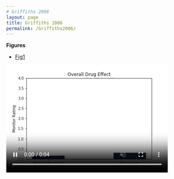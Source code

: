 ```yaml
---
# Griffiths 2006
layout: page
title: Griffiths 2006
permalink: /Griffiths2006/
---
```


**Figures**
- [Fig1](/studies/Griffiths2006/fig1.html)


<video width="432" height="288" autoplay muted>
  <source type="video/mp4" src="data:video/mp4;base64,AAAAHGZ0eXBNNFYgAAACAGlzb21pc28yYXZjMQAAAAhmcmVlAAA3Rm1kYXQAAAKuBgX//6rcRem9
5tlIt5Ys2CDZI+7veDI2NCAtIGNvcmUgMTU1IHIyOTE3IDBhODRkOTggLSBILjI2NC9NUEVHLTQg
QVZDIGNvZGVjIC0gQ29weWxlZnQgMjAwMy0yMDE4IC0gaHR0cDovL3d3dy52aWRlb2xhbi5vcmcv
eDI2NC5odG1sIC0gb3B0aW9uczogY2FiYWM9MSByZWY9MyBkZWJsb2NrPTE6MDowIGFuYWx5c2U9
MHgzOjB4MTEzIG1lPWhleCBzdWJtZT03IHBzeT0xIHBzeV9yZD0xLjAwOjAuMDAgbWl4ZWRfcmVm
PTEgbWVfcmFuZ2U9MTYgY2hyb21hX21lPTEgdHJlbGxpcz0xIDh4OGRjdD0xIGNxbT0wIGRlYWR6
b25lPTIxLDExIGZhc3RfcHNraXA9MSBjaHJvbWFfcXBfb2Zmc2V0PS0yIHRocmVhZHM9OSBsb29r
YWhlYWRfdGhyZWFkcz0xIHNsaWNlZF90aHJlYWRzPTAgbnI9MCBkZWNpbWF0ZT0xIGludGVybGFj
ZWQ9MCBibHVyYXlfY29tcGF0PTAgY29uc3RyYWluZWRfaW50cmE9MCBiZnJhbWVzPTMgYl9weXJh
bWlkPTIgYl9hZGFwdD0xIGJfYmlhcz0wIGRpcmVjdD0xIHdlaWdodGI9MSBvcGVuX2dvcD0wIHdl
aWdodHA9MiBrZXlpbnQ9MjUwIGtleWludF9taW49MjUgc2NlbmVjdXQ9NDAgaW50cmFfcmVmcmVz
aD0wIHJjX2xvb2thaGVhZD00MCByYz1jcmYgbWJ0cmVlPTEgY3JmPTIzLjAgcWNvbXA9MC42MCBx
cG1pbj0wIHFwbWF4PTY5IHFwc3RlcD00IGlwX3JhdGlvPTEuNDAgYXE9MToxLjAwAIAAAA06ZYiE
ACv//vZzfAprRzOVLgV292aj5dCS5fsQYPrQAAADAAGq1jzirAf1AFECwFgnqfbtAratGaNuNdFp
D48AHxjRa75+9xKbISwIENvme7AAMBImSprQ1SpSriN2AsHAP4nvDpQBncbuwpD/W2LOHnQTvF62
oTQQ5lPONoQZaj2RsSKN604YDK2/XRrOmCJtY1cm2LOcrxl9EV016f1Tc5PQWMj1zEeCjwcM2gHN
WeA6Q7o2FT08qqrVKDs5pqTOw1Pox9XH0bFH4vrPJAmrFdOai3tGm2y7f8wZXUoXZfq9Dr2JfqOd
oMzgdnM15Ruj/mFAO5NwtL8g9hP6MtW3KqQrX2exqk0Ot0ff64nEbZRfGptZ9a1s1hwuZxt4Iy5C
eBmoKOO3BPyr8Xhw/oOAfNyxGxwHnv4wnfADhAP12kdBA4FwY73J6vI92n8VskJqd3feVsNHQUGa
tlalC1qttJXFjYaTVXRw3IHyaD0SgYez+5dArZWjRV6n/q9gBuLROcqmoctvfirWh/1X0alRvjwz
omYSV9Q0MyY8WVQppTP021tiGQ7oizq/yZPk3d4Sxm6jZ3S2YmKtS+33aUFZdZcW1FyNLuMtrLae
imr1vd5f6CEoAYDbv0NiCBUFZZ/rZNtNrsBDZMfa+foW+V34bDTbfM2Yiqdrd1HxAmHLpzDYMLQA
blLySuriDVMNv/myOXEsTa2jDMWLg4rPoygDuQJt2t9BwmToMeGKJjpBLyEH9jNRWhGO2eGYNh91
cu3yvPN2ZShnst34j7N1elxn7LTh0SDxuqxkPpSqKNspQo675IFkCakSLT47raDaXDG0BopCNXHC
7ox6entXj1pDwisN+1oh9LXMLKC0/9/1/pLn14G4dFxrjbxYm9CMRto7y+cIKG9yD7LFyvOR02+d
7509Xyv7c+UInNqP2O68W2B2/Du951iUSHOCOBUtdqTLXMYjuZpa7XnS9KTU+hIXU+J6Brru5Kx3
YWigPo+yRNJP0a8VUzFoOBr+JM6pdNAJVIGkvq+n7HoPlzuCeKgqH/161jilwIR7SAelYExUXqq5
uHATeclDLaM+ZqWxYt7cI+gIv29B89FDz1/vvsDsz8+sSL4I+d6OXNPJ6Pvpq01W9ljda27rUAnf
GcXjGZC8gAXDZFYWahwQnTbzwogDEKBmx4KU+X+U0vH+6dsL1MrGrojOJ88fuAEXfkH68euRTJJP
K5UMTuLNGIJR5PqoLQqlWW2/vOkJIh1xiQl4z+MTA8ucLVol3w5icPz2MQnmBuWQKH1Cmt2V7puY
F/D5RGLe5RJ+Uu9Pn/zmal04Qqpr+2cDZuI1rUViXDzjx3OuQMGEkTvnNoM4D4sr9xcaBZFq/Vb0
8QdQEkl1i4j3VBcZc14U16JeiExEb82ghHhPw33WPjlJwRt/f2sxwmcvwnfzcW+fh+3wAE7vKxRY
MUz3L/HCQQHeXdhZt244ierFNFK/oEQhpWBUYhfUb226iVhhXHxCQivvR/3rr7s9hybL/9akdpv/
cUteYwOkMSmmbZb+L3nqPwvI9o6Yab0/0bAINijcRqcxEquGp3dFDXW9r7H00X50HoO6z3zqM05y
yzAMOWnH2go0UonGgdlwAAFmiR6bXdP/n5tuF4M2LvtFSpB0fHiz0Xe/O7sVv6oHiGLbtWxqz5U0
KSACNy2oKYkJyPf3aPCMGNHGIxvRxpt3Dnay2MjU8jNBZ3gNddFQbv/P3lsIgxuLucFuuPZdBBhN
sfBSeO99zOQSuzz+2WTbR9vRN5gXmHerLFmiK8hPtEe281mYmYs9E7GVrEqr/6sIEdhLUlaokapj
S9//Us/eFqXb/Vb/PwyW65lw2VXmCxcpIuOvT9eYEY2LnMcUMlpDpD67ov9La4DJ1lDaHqpRBfIH
ZWcJ+5LR7CA5jkU29icj9NuKpTC1P6npgYdjT3TpyUs6QKlQBhyKNdoUt9o3FwDchjHeb9WTAm1z
M7c+4K7AW2wUjvHj4EZ3qkqQ0fKU7d9McXaPiFNlRfZE3rCSIShB0UQD4VMtqGHhD4RaJRu3vDO+
bVRavCfBwVWo7rjWuMrxnC3zeUcMygyTnR6LmbvXggNXWXi1fJWX40PPOS7KYpagq5BUmgpTAsm6
LP5YoTVa0zz9OgU/jx6SqQDEKjQqszo2aQFurrwX+sCRHVUj7YM9VlSyX/ZbJfwXzl315duWVicp
LAO3JG7o621HLEz/EPLhrMvCj0N0GUYEkwaas2lyzralmCdcjOtlqVuHbLZGoQTOAcOFWlcNj6Yc
6AtHntGwqqVZ+fLQWmBwlihZv8bEhMLZ1J2qwinz8sA0zC2rcAdrWnBNl8HIqBX2RgD3lxsYNGNt
/xq8Pw5OHU7gbJfILXiI4Yy6BOcuF9h7WdtO/J1OuhUQBqcdAPNLNPri3lTuxIQEiQIHWKnNnrHV
hUn6LbbPgsW77YYL4b+mm6uzUWZczKNXOSKNnO4+Y6PV28ie5smInkZUDE5NykuL3BxGFdHpVXvO
jFEKmMXUsOvaTNqU3V4CkdWjfM7QIWKU37GWb3dL1+wcwi3MQL5gS46FLPXhqSawJ3+xQ/BSAIWp
YVKlsrjoGRf6BIK94tL1U9gWbwRMiJeO2ARcRGOKIR57LJ17sGwYPA+F5+r0i2bRE8NnZoPzJkID
hebiO4lO7yCL2HGPhnaCY7sQm0phkkt2Vb7KGJgyS8Ebfc5NDDqj9dgOxC1VfoVlTQu7FWMzI3iP
3QEizyEJsyRnJcd+rX52PFVz78Khlh4wBv4idtj9svtBUaR5/dRabLYHnOGX6AZAF5RKnd/N6Oe9
TTBbrreQDi1Xr62T195py+QL57bv11Tk1LJN5p4ZhbxAVzfPasZoAfc+irka29pD/5AZ4v2j2A48
1RXibo7qpNNhJkC4Q2a3rm2ht0GqXTk0y7WKNmxmNankBwM5QOlCOzvXh+aQAc/FfkID21vbhXxC
0A84euuhuWV/hr1V3qRbzrpKMvO7cAGEIWltRj+NwfhSB1eKwxoSndArE2kn7GEjPqnEcphOeX6V
EkfXyXHc8gpoBfY3l3OCzXSRrfrCYvZtuaZa8Y1my81+ZWmpXst3JaG8w2O0JYguXOrdG49P7etR
wQQLiqlzEyzU9KngHNRkc2dlCrYA6KYjCPYF8WJ66z6eCXzVvgaHda16VZj2OJH9fbaktt+gxy3b
+AIFS/r73WDkM+xeqaCJQ9FBTRcPEK7YKbhSBfHcin+ZPm2uEpA37LDmBc1Czvttad/FbSA0Vg6Z
K8Ui0kY9p44lg1SnyigR4zBoo6mibNcGilDfqD3KUzisVbLhsHBMw9iUKve/wLy0DsiNGgnEpLkM
v2rK6SwCxl0SPKWV/pwZfWbpwzWwA2aUHQ1BQ4X2cJCQ2TxR99qObxhOFAPHJ62MMHx87JX9CR6m
ONNckYh95SjYIyPfIte9pNvz4i1BaqMiZif4BovAjggTC51O597h7hP111KU5nw5Y4RvdGRU2deX
+He+leceNnvl6cYJD0guiXFgH6eafahsRrvVddsj6v4yAFomMBuD24I8VGHB3ds46M87vN/zyNsA
WWcZuZaCRCaeQDi8vz/GlG8dIp2A5BD63Ymaq90AcZFELh+fy8UyJC/YjSnhfjJ+JqcY4oHhvGoR
YwLdTCK+2LrL7X1GlOgsPkLSyDna+PLaUwBpfODq51mnKIoOsBv2JO3F4gFVJuSThF1o94i5Q0p4
EziYIQlw0a0vSqBn7avOlEbAYSuoaJAblaO7xQSRNq+ak2h65IzDwW5dCIFgpUbFnqtq5btfcOk3
73BSUiOpmH850XCaciPQka5nnWmoR4ojNSsoya8hI5XiWAqREH9fbqwbxN+Gis0zIceApdcZnwqX
kpDDTRmz0F0Gqoj3GxuDpEny3IgHuMbiEGZkuDKU/i1ZTO7RgWAlpT1u2u3apRFX9RBhxXI0dxeK
lvZbt2fwW3IbK/CMjC9w+ettgE4/vzfo66KmLnT52I61pRtlEq37tsm5IYAAFTYt+wrZGfPiZ7nf
+wGcwupJvYXH2nMqt43psiP4IeOYkRMXXez7XUT8YVyJysO6+SOFr8bWMQFwyDSflAvv9CdyNPVX
wJWWZ3e517OcW7vEzGwApJ7wcoV+uwIoC1LJW4oYaXkXyCnmoCjrWRBnbzxRXFyTpWP6H2Uu5UB4
cN1RVoGhdUz6b7QSNm8Td8XxWGGWuz5YpEWh/F/xWxGgl5Z1c8q7BtExckLYuavicY+vYfFc2sGs
w70kZXIzd7GUw8Qxbxis3XaGLHA/vZAGLUjhCJJYkC/xWOwnNwTLqZlb2lYtwTUkD/86M8aR1xI0
ooQeORULMm5b8/MgM32hrPgb9osG4pPYVu6G1fjod09MmGOm8Yw0B8QA4a9dppI6JjUl5d3irWtJ
RSPUUZiqzjVpjOdCHtzlUGgI14hFETLSQ7SkZ2zgZcAOHrt19nPTTGuWAjRiJqGssUiC3dnUsCuG
kLJWW71jj15CCCV7B8AkKsiU2YUAAAFBQZohbEK//jhB5L2IK4uHY0sdEpsj3V1kWnVZKRT/TnXC
lb4BRm5uZIevvcHf3jZVSAt45gsd41rUF8UhYhu+h7eApGUT4kGqwMMXGa0lApM530MFtZYyE6cY
/0noaZVBWpU9MHrL4WeKv0x1+RuAJA5cp05n8B7eim6ok9coPnRY1C1uPaYETqPV+Z4l76fSW0HJ
vzGBROUurWFmX7hXQ3/zh75uMqATklNe4oZF5IRbWteEEH4Tdzr3Euto4x3eJLxXh78y0W8JdBc3
WqF+0dfTqFh9+xW935aKuSSqnGMYqcYUuf2lzTXQ7TzuFfvD3Jv7k98tURisIWXmFMgRFyBMyEnj
Nn5spGJZEL3JraKFoj0OQwGGEsrah/FpTDlaXUwTuAU169XvFtqZEmwKscVChqQ4Cj75Fe/YMoWJ
BT9wAAABCUGaQjwhkymEK//+OEB6qXgBaO3UsFbUrMkSRjmQmeSnnc3D2yvZfrq4zGqdKIdFbJ3J
ARdqFsR4fyYdfiSuuVCxo4t27SX3K0/SJ//Gv5PbGdNGjrQH67P3EzCDmR9kx39u71kRJawkRXwP
r3Ap53GDBHcmD6rTo5gjHcuoWx7p5JYqoI1U3hCFQD1t/sENaI5sW+C01ppsBLWQQbd9sqy127Qj
kpKQFzev3pk7NxLntKt9OwGGd+C0Ee9mlCiKiyCuBSefv/cY83F6zyUbpcK5FS5ZEfK5xf8wQz6E
tcKz3htm4yU+tt9Q2S4MCnzX1q5ygBBdyjcgdnk2hGQwzeTv+0EZCewfHjEAAACzQZpjSeEPJlMC
F//+jLAgDb6ZtABf4LPeJtLZk2TXcp9+ox8MRFL4cUvbSc0R/84Vw2jwh//1lp/8mVjr1qVU9JC1
uxOAbGQ/hAmK+1IxNTUD+z//rIayt/EYo6xUNA7CyBkxJueHgGgzHLl1ncD6TWzud2tqBaM0aPMt
CZ2ZUClHnW6fGEEsDNFKZIkqDSXZSJEwX7hSkXjbCTjHE6tDl+P9LcInDMPOm71/vano2aujRvAA
AACtQZqESeEPJlMCGf/+nhAcBjXuQBW2U+uQ89Zf/fIVp+UK8CQzY76Q+BBe7F75dKWSb/9CtB8R
xtybNN8nJvdQGVirdsYpxdc0VvuokiJqJPrccl+kPzCQpFdp/pVX+PecLAdmdVkw4SDC+nLgwhiq
wAi7ATAbHjWkDlHxBSB3bbN7s4qTBy4Ev5oYkLWoxefC0ZybxzNY1zDFVdOHVYdUr7+ERn9Zu14O
Cg47+vUAAADLQZqoSeEPJlMCGf/+nhAbktrABYfXO7R4bBWjH8Ob8dc1zeYdd83jFfmytndDnXTK
cwoUlYbBk+e/+2Sl82bvt5mtznzJnvTh/JHeAOGUldIFx6uZzaa9E4ZyAp7+cXvvax3CusR9y0v+
Zm3RCdkrvUrBgAEYr6ysYx226VXfwof5Joqys5sdzX3r8hyjSkdumX9KRq1hGd8HvC657dFjfl+7
VTdvx0oMvSIX34OcQ+bSwIG+wABw0ydtlyg1Xfk2CGgrnT2vjvVVjEEAAAB7QZ7GRRE8I/8OoQfD
ayKEgHGdACWG87D1Sdo8bEjzCkrFXzb7Z3pdhSHzf30A7FSq+xwGzom4nEkFYaOzaykGd29+Tl3P
sxjcJdmJ9E5YtXKkZCdDQ9pNt13VAvrS/e26KbiIlaowwgOpFFb/QgRI7K5P+ANv9pqMsPHJAAAA
UAGe5XRH/xTrZmiG7LdV6Hy9ONzSbc3xCwfAYrz/B+YK6yTiAG6J6gfIurbbw+hitnrAqJtFNSE7
ifEAH8GVki5sSKs6ijlfQ7oU/8z2YWiBAAAAUgGe52pH/xUXlLr3YBLtyOOhhh9rOt+RZ7+3G1z8
AaXodieBe2WNllRk+3HtulxSRLkjW2bmYS53oxqIAQicgMWO6d1TJKuOE1BmDGjSmuRZezAAAACk
QZrsSahBaJlMCF///oywFIGwEAiDbwRh5/1Kyg4rNpRPJ5l/Jlh/8ITb+0N+Bcli8b65DQkHIvbr
jzi/rzYUpgErna4XBGpOuIqkxOzMXZyUR6IrKuVx10wXSfgQxUZ6MCmkO68aeigeVOxj+WM2u10A
4EpZEGmJ67s+edlmS5mMZEfVG0TojjJgaMPqh/dFSvGc64ZlKTeoRWAcV9UZ5WGvhEAAAABYQZ8K
RREsI/8PhAa1ZWhsIBtpoIlXrSL8LKlkHyHWY6NtyX+P0z33GPJ/nEUcX0KEEiM4GxbxohwJnuIo
xVjQVeSogBM62ZBO5IPzvE+aP4T6ZaAEuSp9nwAAAEwBnyl0R/8U62XK9WriAG05MHQJH78ZyXh/
J39A+2IJbuCzsN4guwO9w+NZTOCPnQVYA8PaPAAIR9X3lwh04ZpAMNU8XcPtOAcVgIaAAAAAQgGf
K2pH/xUXlDq37A2Ss0Qu8kbKTvSDtr5zMlEjH1yuxiFbyFvdwuuS/600PAAIR9X3lp050/cJ70VF
WlSgGkGdyQAAAJNBmy9JqEFsmUwIZ//+nhAAB0fY8LgJA4+Foi91jfcdunyV2wo/kntENzg4/Kkf
fzVwcivkN4fxHfc01NdL2hb8sieju8GcJnXQ0HaPCIZPwotrLzWCEZ+DgzDel2tGhA4subSkcJ9J
hIIIBkMK+fpr77iHtvs+AZ903dVf1r9DilBQln/fwAau9UfKuce9sa5gCaEAAABMQZ9NRRUsI/8P
hAajmSLx40WF48b5JsErzVypIKiY4qm/f307AkHC4GZcvhe/TUR2arf4ACbHHqAAQTNmQUMsas1a
MYnkqvn/do7jlQAAAEIBn25qR/8VF5Q6OrJT0Mrwh4CKMJDoTIHj2QKMoRt3TeAS9Rm8d5XsDb/i
5L1ABpTq+8r+o71o2H5UnqZ0fwcPP2EAAABxQZtzSahBbJlMCGf//p4QAAS04SSakJjgeh+EG/fS
Vjtf6IcE77apnHATtNmm+Vnx2sR6y8cbqlyjWcpWVxc5PgLzezCDxfw17vkM6v9oMqBpDNmDPKcZ
p1SzQ+ebgmGNssMhk99CkqENHVU9NXWOudAAAABFQZ+RRRUsI/8PhAajj+Ubclei+hNmpOArF4Ip
hLdddpkrUB2tHjv6gUq+zdr6ZSuRAnCgA9pq7RSHWuUx2BYsu3LnZgfEAAAAOgGfsHRH/xTrZRSl
d6kCn2l9GsZGAQeTWx60B15ggNnGwzIj3TndQAat5AYvSyY4gL8myOXX+58cx1kAAAA2AZ+yakf/
FReUOnU9pve3b/tyBQPy2I2IJHyDsclyIkLLZbOPAAITBX3l/GjYlg37FygB8kcgAAAAY0Gbt0mo
QWyZTAhn//6eEAAJbWaSTMrOA36H4Qb99E9bIQ0yXs+5hpHEni80vYJJvm9cgrHSkelomE9OFiPP
njnbdj0toin+LT/R8ABW5Uho1E0nqK4lEyoTi6u0rILS/OeUgAAAAEJBn9VFFSwj/w+EBqOfwvKv
OyJ9AGlYIZ8IU5kLMMrcbZeNTbDwxD++6G9UA827IAS50xkxrlRet0Vr5sJXIoMl1oEAAAA+AZ/0
dEf/FOtlFUrvUgU+0uRWxuDHn+wGKRFaLxNTOgrrmoZdR9a24+ZOngAEJgr7zKRI0ZKDup6vj5fZ
+9sAAAA2AZ/2akf/FReUOumVxBQazwxCUg9rqUfNU6nzP50L12HIJo8AAhMFfeX9aNjGDloe90JI
6Z0RAAAAWEGb+0moQWyZTAhf//6MsAATA4W/hyf1fXTZ+JMynR5RXK0O17Nm5fwsn0E/d7dIzA5U
kZ8MMyBUyJC4gDfvgGPOhllJOjfaPA9jOEHegTvr3bB6YLoL+LcAAABTQZ4ZRRUsI/8PhAajv4Xo
E54Vv0AaVghoGUYtasAAYqUKs5/IoR4/hVvutw+NXU+XtZigcv2jaTfdpKiOH/5fol0tKTwzbuL6
1DsLGsTp8uAxgNIAAABSAZ44dEf/FOtlFpQ1ZokuawFBx5vqyvQsR8rDajNe61pX/InOYGkNLuhl
hcViZqIVQ5uHDpITRZcaaMaVTrrguuARSCtrCP1uWLIJRLpcYIAUYQAAADsBnjpqR/8VF5Q71ZKe
hleEPARRhIdCZA8LFq2FJ2iViDs3XIYH0mrz1ABqJkBi5RG7VY0Pw1O9G4PJIgAAAEpBmj5JqEFs
mUwIZ//+nhAAJacHH1Ht8D0Pwg376XxFpICZvde3dHowTgnctXABBZn7z1JvFAFZ/4RX5msyuP4c
xj5i0dXVTlUoIQAAADZBnlxFFSwj/w+EBqP/KLjKyL0Js1JwFYu0IwluuVftrXVM4DRgBB1iZBSB
/voKN5NFyVWO0PUAAAAxAZ59akf/FReUPaslPQyvCHgIowkOhMgeChTyGrC83mAEHTH7y/ZN22/f
1xGMpgzdgAAAAEZBmmJJqEFsmUwIX//+jLAATA4WrZyeR/IAozFvkzvSNlBGOECiS91hN8of/zhE
W37/5f5Lh7jBAhIiuRM0MrzKt/LjqZt4AAAAR0GegEUVLCP/D4QGpH4XlXnZE+gDSsEM+EKcuaoD
HrwGpz8BmtwIpC5syPivv3xQl2VuRXdJGer3FT4N1CXYHY6Jut7zsa8rAAAAMQGev3RH/xTrZR5X
epAp9pcitjcGPP9gMbe9CVYrVg8AAhMFfeZRcTi7nvh2vOoDFI8AAAArAZ6hakf/FReUQUyuIKDW
eGISkHtYXasw8AAhMFfeVSemKm+E5qzHwvMIgQAAAG1BmqVJqEFsmUwIZ//+nhAAlpwckEQAbZON
B77l8rFt7lnUXI8SjLMacAbAnUSqpZ4N1sQaOFb4rsQxffG9SNw5kWKp3/qV1scBXKwxsf7raPki
mWvW/g4jVYRheIhlmUC3DVtk5XkmR0CMeWqAAAAAM0Gew0UVLCP/D4QGpXwvKvOyJ9AGlYIZ8Il7
byoehAG6/HDoAAhMZ8go+ZUhqrYTDRYEWQAAACwBnuRqR/8VF5RIp7Te9u3/bkChlpxawravy6gA
1byAxYZBMYVe+zUenhW1bQAAAEpBmulJqEFsmUwIZ//+nhAAlpvytOV5KzuKKn76ShO/zVO6lyl+
j2S4T8tnRHAhC0AMmVAEIuzSg5vbVx/DmMfNhjQ3g4qW/97OVwAAACtBnwdFFSwj/w+EBqV71rh0
f5OYK+V+HRSHd2QAlzpjJicfFR+gJUp54utlAAAAJAGfJnRH/xTrZSierVww6/awSSJ3ngAEJgr7
yrLEyMaFFgAz0AAAAB8BnyhqR/8VF5Q6A4oCeAAQmCvvKxgmssCeRekdNrskAAAAL0GbLUmoQWyZ
TAhn//6eEAAARb4sTBtB/rAgCiFSGPOhmVx/DmMfOXFe4SppADCRAAAAI0GfS0UVLCP/D4QGo4E/
EoLVH0AATR0xkwBsTVMIz6PgvLTuAAAAHwGfanRH/xTrZRQE90N1ABq3kBixuB64DFLqPu1RIUwA
AAAfAZ9sakf/FReUOgOKAngAEJgr7ysYJrLAnkXpHTa7JQAAACxBm3FJqEFsmUwIZ//+nhAAACTf
5woAhn0hjzoZlcfw5jHzpIp71x5BbJ37wQAAACNBn49FFSwj/w+EBqOBPxKC1R9AAE0dMZMAbE1T
CM+j4Ly07wAAAB8Bn650R/8U62UUBPdDdQAat5AYsbgeuAxS6j7tUSFMAAAAHwGfsGpH/xUXlDoD
igJ4ABCYK+8rGCaywJ5F6R02uyQAAAAsQZu1SahBbJlMCGf//p4QAAAk3+cKAIZ9IY86GZXH8OYx
86SKe9ceQWyd+8EAAAAjQZ/TRRUsI/8PhAajgT8SgtUfQABNHTGTAGxNUwjPo+C8tO4AAAAfAZ/y
dEf/FOtlFAT3Q3UAGreQGLG4HrgMUuo+7VEhTAAAAB8Bn/RqR/8VF5Q6A4oCeAAQmCvvKxgmssCe
RekdNrslAAAALEGb+UmoQWyZTAhn//6eEAAAJN/nCgCGfSGPOhmVx/DmMfOkinvXHkFsnfvAAAAA
I0GeF0UVLCP/D4QGo4E/EoLVH0AATR0xkwBsTVMIz6PgvLTvAAAAHwGeNnRH/xTrZRQE90N1ABq3
kBixuB64DFLqPu1RIU0AAAAfAZ44akf/FReUOgOKAngAEJgr7ysYJrLAnkXpHTa7JAAAACxBmj1J
qEFsmUwIZ//+nhAAACTf5woAhn0hjzoZlcfw5jHzpIp71x5BbJ37wQAAACNBnltFFSwj/w+EBqOB
PxKC1R9AAE0dMZMAbE1TCM+j4Ly07gAAAB8Bnnp0R/8U62UUBPdDdQAat5AYsbgeuAxS6j7tUSFN
AAAAHwGefGpH/xUXlDoDigJ4ABCYK+8rGCaywJ5F6R02uyUAAAAsQZphSahBbJlMCGf//p4QAAAk
3+cKAIZ9IY86GZXH8OYx86SKe9ceQWyd+8AAAAAjQZ6fRRUsI/8PhAajgT8SgtUfQABNHTGTAGxN
UwjPo+C8tO4AAAAfAZ6+dEf/FOtlFAT3Q3UAGreQGLG4HrgMUuo+7VEhTQAAAB8BnqBqR/8VF5Q6
A4oCeAAQmCvvKxgmssCeRekdNrskAAAALEGapUmoQWyZTAhn//6eEAAAJN/nCgCGfSGPOhmVx/Dm
MfOkinvXHkFsnfvBAAAAI0Gew0UVLCP/D4QGo4E/EoLVH0AATR0xkwBsTVMIz6PgvLTuAAAAHwGe
4nRH/xTrZRQE90N1ABq3kBixuB64DFLqPu1RIU0AAAAfAZ7kakf/FReUOgOKAngAEJgr7ysYJrLA
nkXpHTa7JQAAACxBmulJqEFsmUwIZ//+nhAAACTf5woAhn0hjzoZlcfw5jHzpIp71x5BbJ37wQAA
ACNBnwdFFSwj/w+EBqOBPxKC1R9AAE0dMZMAbE1TCM+j4Ly07wAAAB8BnyZ0R/8U62UUBPdDdQAa
t5AYsbgeuAxS6j7tUSFMAAAAHwGfKGpH/xUXlDoDigJ4ABCYK+8rGCaywJ5F6R02uyQAAAAsQZst
SahBbJlMCGf//p4QAAAk3+cKAIZ9IY86GZXH8OYx86SKe9ceQWyd+8EAAAAjQZ9LRRUsI/8PhAaj
gT8SgtUfQABNHTGTAGxNUwjPo+C8tO4AAAAfAZ9qdEf/FOtlFAT3Q3UAGreQGLG4HrgMUuo+7VEh
TAAAAB8Bn2xqR/8VF5Q6A4oCeAAQmCvvKxgmssCeRekdNrslAAAALEGbcUmoQWyZTAhn//6eEAAA
JN/nCgCGfSGPOhmVx/DmMfOkinvXHkFsnfvBAAAAI0Gfj0UVLCP/D4QGo4E/EoLVH0AATR0xkwBs
TVMIz6PgvLTvAAAAHwGfrnRH/xTrZRQE90N1ABq3kBixuB64DFLqPu1RIUwAAAAfAZ+wakf/FReU
OgOKAngAEJgr7ysYJrLAnkXpHTa7JAAAACxBm7VJqEFsmUwIZ//+nhAAACTf5woAhn0hjzoZlcfw
5jHzpIp71x5BbJ37wQAAACNBn9NFFSwj/w+EBqOBPxKC1R9AAE0dMZMAbE1TCM+j4Ly07gAAAB8B
n/J0R/8U62UUBPdDdQAat5AYsbgeuAxS6j7tUSFMAAAAHwGf9GpH/xUXlDoDigJ4ABCYK+8rGCay
wJ5F6R02uyUAAAAsQZv5SahBbJlMCGf//p4QAAAk3+cKAIZ9IY86GZXH8OYx86SKe9ceQWyd+8AA
AAAjQZ4XRRUsI/8PhAajgT8SgtUfQABNHTGTAGxNUwjPo+C8tO8AAAAfAZ42dEf/FOtlFAT3Q3UA
GreQGLG4HrgMUuo+7VEhTQAAAB8BnjhqR/8VF5Q6A4oCeAAQmCvvKxgmssCeRekdNrskAAAALEGa
PUmoQWyZTAhn//6eEAAAJN/nCgCGfSGPOhmVx/DmMfOkinvXHkFsnfvBAAAAI0GeW0UVLCP/D4QG
o4E/EoLVH0AATR0xkwBsTVMIz6PgvLTuAAAAHwGeenRH/xTrZRQE90N1ABq3kBixuB64DFLqPu1R
IU0AAAAfAZ58akf/FReUOgOKAngAEJgr7ysYJrLAnkXpHTa7JQAAACxBmmFJqEFsmUwIZ//+nhAA
ACTf5woAhn0hjzoZlcfw5jHzpIp71x5BbJ37wAAAACNBnp9FFSwj/w+EBqOBPxKC1R9AAE0dMZMA
bE1TCM+j4Ly07gAAAB8Bnr50R/8U62UUBPdDdQAat5AYsbgeuAxS6j7tUSFNAAAAHwGeoGpH/xUX
lDoDigJ4ABCYK+8rGCaywJ5F6R02uyQAAAAsQZqlSahBbJlMCGf//p4QAAAk3+cKAIZ9IY86GZXH
8OYx86SKe9ceQWyd+8EAAAAjQZ7DRRUsI/8PhAajgT8SgtUfQABNHTGTAGxNUwjPo+C8tO4AAAAf
AZ7idEf/FOtlFAT3Q3UAGreQGLG4HrgMUuo+7VEhTQAAAB8BnuRqR/8VF5Q6A4oCeAAQmCvvKxgm
ssCeRekdNrslAAAALEGa6UmoQWyZTAhn//6eEAAAJN/nCgCGfSGPOhmVx/DmMfOkinvXHkFsnfvB
AAAAI0GfB0UVLCP/D4QGo4E/EoLVH0AATR0xkwBsTVMIz6PgvLTvAAAAHwGfJnRH/xTrZRQE90N1
ABq3kBixuB64DFLqPu1RIUwAAAAfAZ8oakf/FReUOgOKAngAEJgr7ysYJrLAnkXpHTa7JAAAACxB
my1JqEFsmUwIZ//+nhAAACTf5woAhn0hjzoZlcfw5jHzpIp71x5BbJ37wQAAACNBn0tFFSwj/w+E
BqOBPxKC1R9AAE0dMZMAbE1TCM+j4Ly07gAAAB8Bn2p0R/8U62UUBPdDdQAat5AYsbgeuAxS6j7t
USFMAAAAHwGfbGpH/xUXlDoDigJ4ABCYK+8rGCaywJ5F6R02uyUAAAAsQZtxSahBbJlMCGf//p4Q
AAAk3+cKAIZ9IY86GZXH8OYx86SKe9ceQWyd+8EAAAAjQZ+PRRUsI/8PhAajgT8SgtUfQABNHTGT
AGxNUwjPo+C8tO8AAAAfAZ+udEf/FOtlFAT3Q3UAGreQGLG4HrgMUuo+7VEhTAAAAB8Bn7BqR/8V
F5Q6A4oCeAAQmCvvKxgmssCeRekdNrskAAAALEGbtUmoQWyZTAhn//6eEAAAJN/nCgCGfSGPOhmV
x/DmMfOkinvXHkFsnfvBAAAAI0Gf00UVLCP/D4QGo4E/EoLVH0AATR0xkwBsTVMIz6PgvLTuAAAA
HwGf8nRH/xTrZRQE90N1ABq3kBixuB64DFLqPu1RIUwAAAAfAZ/0akf/FReUOgOKAngAEJgr7ysY
JrLAnkXpHTa7JQAAACxBm/lJqEFsmUwIZ//+nhAAACTf5woAhn0hjzoZlcfw5jHzpIp71x5BbJ37
wAAAACNBnhdFFSwj/w+EBqOBPxKC1R9AAE0dMZMAbE1TCM+j4Ly07wAAAB8BnjZ0R/8U62UUBPdD
dQAat5AYsbgeuAxS6j7tUSFNAAAAHwGeOGpH/xUXlDoDigJ4ABCYK+8rGCaywJ5F6R02uyQAAAAs
QZo9SahBbJlMCGf//p4QAAAk3+cKAIZ9IY86GZXH8OYx86SKe9ceQWyd+8EAAAAjQZ5bRRUsI/8P
hAajgT8SgtUfQABNHTGTAGxNUwjPo+C8tO4AAAAfAZ56dEf/FOtlFAT3Q3UAGreQGLG4HrgMUuo+
7VEhTQAAAB8BnnxqR/8VF5Q6A4oCeAAQmCvvKxgmssCeRekdNrslAAAALEGaYUmoQWyZTAhn//6e
EAAAJN/nCgCGfSGPOhmVx/DmMfOkinvXHkFsnfvAAAAAI0Gen0UVLCP/D4QGo4E/EoLVH0AATR0x
kwBsTVMIz6PgvLTuAAAAHwGevnRH/xTrZRQE90N1ABq3kBixuB64DFLqPu1RIU0AAAAfAZ6gakf/
FReUOgOKAngAEJgr7ysYJrLAnkXpHTa7JAAAACxBmqVJqEFsmUwIZ//+nhAAACTf5woAhn0hjzoZ
lcfw5jHzpIp71x5BbJ37wQAAACNBnsNFFSwj/w+EBqOBPxKC1R9AAE0dMZMAbE1TCM+j4Ly07gAA
AB8BnuJ0R/8U62UUBPdDdQAat5AYsbgeuAxS6j7tUSFNAAAAHwGe5GpH/xUXlDoDigJ4ABCYK+8r
GCaywJ5F6R02uyUAAAAsQZrpSahBbJlMCGf//p4QAAAk3+cKAIZ9IY86GZXH8OYx86SKe9ceQWyd
+8EAAAAjQZ8HRRUsI/8PhAajgT8SgtUfQABNHTGTAGxNUwjPo+C8tO8AAAAfAZ8mdEf/FOtlFAT3
Q3UAGreQGLG4HrgMUuo+7VEhTAAAAB8BnyhqR/8VF5Q6A4oCeAAQmCvvKxgmssCeRekdNrskAAAA
LEGbLUmoQWyZTAhn//6eEAAAJN/nCgCGfSGPOhmVx/DmMfOkinvXHkFsnfvBAAAAI0GfS0UVLCP/
D4QGo4E/EoLVH0AATR0xkwBsTVMIz6PgvLTuAAAAHwGfanRH/xTrZRQE90N1ABq3kBixuB64DFLq
Pu1RIUwAAAAfAZ9sakf/FReUOgOKAngAEJgr7ysYJrLAnkXpHTa7JQAAACxBm3FJqEFsmUwIZ//+
nhAAACTf5woAhn0hjzoZlcfw5jHzpIp71x5BbJ37wQAAACNBn49FFSwj/w+EBqOBPxKC1R9AAE0d
MZMAbE1TCM+j4Ly07wAAAB8Bn650R/8U62UUBPdDdQAat5AYsbgeuAxS6j7tUSFMAAAAHwGfsGpH
/xUXlDoDigJ4ABCYK+8rGCaywJ5F6R02uyQAAAAsQZu1SahBbJlMCGf//p4QAAAk3+cKAIZ9IY86
GZXH8OYx86SKe9ceQWyd+8EAAAAjQZ/TRRUsI/8PhAajgT8SgtUfQABNHTGTAGxNUwjPo+C8tO4A
AAAfAZ/ydEf/FOtlFAT3Q3UAGreQGLG4HrgMUuo+7VEhTAAAAB8Bn/RqR/8VF5Q6A4oCeAAQmCvv
KxgmssCeRekdNrslAAAALEGb+UmoQWyZTAhn//6eEAAAJN/nCgCGfSGPOhmVx/DmMfOkinvXHkFs
nfvAAAAAI0GeF0UVLCP/D4QGo4E/EoLVH0AATR0xkwBsTVMIz6PgvLTvAAAAHwGeNnRH/xTrZRQE
90N1ABq3kBixuB64DFLqPu1RIU0AAAAfAZ44akf/FReUOgOKAngAEJgr7ysYJrLAnkXpHTa7JAAA
ACxBmj1JqEFsmUwIZ//+nhAAACTf5woAhn0hjzoZlcfw5jHzpIp71x5BbJ37wQAAACNBnltFFSwj
/w+EBqOBPxKC1R9AAE0dMZMAbE1TCM+j4Ly07gAAAB8Bnnp0R/8U62UUBPdDdQAat5AYsbgeuAxS
6j7tUSFNAAAAHwGefGpH/xUXlDoDigJ4ABCYK+8rGCaywJ5F6R02uyUAAAAsQZphSahBbJlMCGf/
/p4QAAAk3+cKAIZ9IY86GZXH8OYx86SKe9ceQWyd+8AAAAAjQZ6fRRUsI/8PhAajgT8SgtUfQABN
HTGTAGxNUwjPo+C8tO4AAAAfAZ6+dEf/FOtlFAT3Q3UAGreQGLG4HrgMUuo+7VEhTQAAAB8BnqBq
R/8VF5Q6A4oCeAAQmCvvKxgmssCeRekdNrskAAAALEGapUmoQWyZTAhn//6eEAAAJN/nCgCGfSGP
OhmVx/DmMfOkinvXHkFsnfvBAAAAI0Gew0UVLCP/D4QGo4E/EoLVH0AATR0xkwBsTVMIz6PgvLTu
AAAAHwGe4nRH/xTrZRQE90N1ABq3kBixuB64DFLqPu1RIU0AAAAfAZ7kakf/FReUOgOKAngAEJgr
7ysYJrLAnkXpHTa7JQAAACxBmulJqEFsmUwIZ//+nhAAACTf5woAhn0hjzoZlcfw5jHzpIp71x5B
bJ37wQAAACNBnwdFFSwj/w+EBqOBPxKC1R9AAE0dMZMAbE1TCM+j4Ly07wAAAB8BnyZ0R/8U62UU
BPdDdQAat5AYsbgeuAxS6j7tUSFMAAAAHwGfKGpH/xUXlDoDigJ4ABCYK+8rGCaywJ5F6R02uyQA
AAAsQZstSahBbJlMCGf//p4QAAAk3+cKAIZ9IY86GZXH8OYx86SKe9ceQWyd+8EAAAAjQZ9LRRUs
I/8PhAajgT8SgtUfQABNHTGTAGxNUwjPo+C8tO4AAAAfAZ9qdEf/FOtlFAT3Q3UAGreQGLG4HrgM
Uuo+7VEhTAAAAB8Bn2xqR/8VF5Q6A4oCeAAQmCvvKxgmssCeRekdNrslAAAAJ0GbcUmoQWyZTAhn
//6eEAAAJN/nCgBrFxW+ZvnEsgGp71x5BbJ37wAAACNBn49FFSwj/w+EBqOBPxKC1R9AAE0dMZMA
bE1TCM+j4Ly07wAAAB8Bn650R/8U62UUBPdDdQAat5AYsbgeuAxS6j7tUSFMAAAAHwGfsGpH/xUX
lDoDigJ4ABCYK+8rGCaywJ5F6R02uyQAAAArQZu1SahBbJlMCGf//p4QAAAk3+cKAGsXFb5whpNU
cND/3XHkFsKSxGU+cQAAACRBn9NFFSwj/w+EBqOBPxKC1R9AAE0dMZMAbE1TCM+i3RZv0AwAAAAd
AZ/ydEf/FOtlFAT3Q3UAGreQGLG4H0g8omt824AAAAAdAZ/0akf/FReUOgOKAngAEJgr7ysYJ2uL
RCA9TKEAAAApQZv5SahBbJlMCF///oywAAAlP+cKAGyDD3GH7EIY4vqU8G7yN7qDbaAAAAAiQZ4X
RRUsI/8PhAajgT8SgtUfQABNHTGTAGxOkZMW4xq/gQAAAB0BnjZ0R/8U62UUBPdDdQAat5AYsbgf
YCaKJGu+gQAAABsBnjhqR/8VF5Q6A4oCeAAQmCvvKxglk5QmbeQAAAApQZo9SahBbJlMCF///oyw
AAAlP+cKAFfYNOpywyvQ1Fq/qio7PCrtAB8AAAAiQZ5bRRUsI/8PhAajgT8SgtUfQABNHTGTAGxK
oRd3vN9pMAAAABsBnnp0R/8U62UUBPdDdQAat5AYsbgdXhRUpb0AAAAeAZ58akf/FReUOgOKAngA
EJgr7ysYJZOTyr5v+fTxAAAAKUGaYUmoQWyZTAhf//6MsAAAJT/nCgBI0YKkgUyvQxxfDgOvs60M
VVxcAAAAIkGen0UVLCP/D4QGo4E/EoLVH0AATR0xkwBsSqEXnzOFioUAAAAaAZ6+dEf/FOtlFAT3
Q3UAGreQGLG4HV4UhDkAAAAaAZ6gakf/FReUOgOKAngAEJgr7ysYJZOUQhwAAAAvQZqlSahBbJlM
CE///fEAArXsRdx4d5ZEoC2zdLxEAJUSPpkJ2mo3AoR8Wfw2RsEAAAAaQZ7DRRUsI/8PhAajgT8S
gxUYexQmVP86GBwAAAASAZ7idEf/FOtlFAUDq6FoK3ldAAAAEQGe5GpH/xUXlDoDlNN7tGijAAAA
GUGa50moQWyZTBRMf/yEAAAIaSJjrcpm0UEAAAAUAZ8Gakf/FSmJRQMr/TcSbSvaiIEAAAxWbW9v
dgAAAGxtdmhkAAAAAAAAAAAAAAAAAAAD6AAAD6AAAQAAAQAAAAAAAAAAAAAAAAEAAAAAAAAAAAAA
AAAAAAABAAAAAAAAAAAAAAAAAABAAAAAAAAAAAAAAAAAAAAAAAAAAAAAAAAAAAAAAAAAAgAAC4B0
cmFrAAAAXHRraGQAAAADAAAAAAAAAAAAAAABAAAAAAAAD6AAAAAAAAAAAAAAAAAAAAAAAAEAAAAA
AAAAAAAAAAAAAAABAAAAAAAAAAAAAAAAAABAAAAAAbAAAAEgAAAAAAAkZWR0cwAAABxlbHN0AAAA
AAAAAAEAAA+gAAACAAABAAAAAAr4bWRpYQAAACBtZGhkAAAAAAAAAAAAAAAAAAAyAAAAyABVxAAA
AAAALWhkbHIAAAAAAAAAAHZpZGUAAAAAAAAAAAAAAABWaWRlb0hhbmRsZXIAAAAKo21pbmYAAAAU
dm1oZAAAAAEAAAAAAAAAAAAAACRkaW5mAAAAHGRyZWYAAAAAAAAAAQAAAAx1cmwgAAAAAQAACmNz
dGJsAAAAs3N0c2QAAAAAAAAAAQAAAKNhdmMxAAAAAAAAAAEAAAAAAAAAAAAAAAAAAAAAAbABIABI
AAAASAAAAAAAAAABAAAAAAAAAAAAAAAAAAAAAAAAAAAAAAAAAAAAAAAAAAAAGP//AAAAMWF2Y0MB
ZAAe/+EAGGdkAB6s2UGwloQAAAMABAAAAwGQPFi2WAEABmjr48siwAAAABx1dWlka2hA8l8kT8W6
OaUbzwMj8wAAAAAAAAAYc3R0cwAAAAAAAAABAAAAyAAAAQAAAAAUc3RzcwAAAAAAAAABAAAAAQAA
BhhjdHRzAAAAAAAAAMEAAAAFAAACAAAAAAEAAAUAAAAAAQAAAgAAAAABAAAAAAAAAAEAAAEAAAAA
AQAABQAAAAABAAACAAAAAAEAAAAAAAAAAQAAAQAAAAABAAAEAAAAAAIAAAEAAAAAAQAABQAAAAAB
AAACAAAAAAEAAAAAAAAAAQAAAQAAAAABAAAFAAAAAAEAAAIAAAAAAQAAAAAAAAABAAABAAAAAAEA
AAUAAAAAAQAAAgAAAAABAAAAAAAAAAEAAAEAAAAAAQAABAAAAAACAAABAAAAAAEAAAUAAAAAAQAA
AgAAAAABAAAAAAAAAAEAAAEAAAAAAQAABAAAAAACAAABAAAAAAEAAAUAAAAAAQAAAgAAAAABAAAA
AAAAAAEAAAEAAAAAAQAABQAAAAABAAACAAAAAAEAAAAAAAAAAQAAAQAAAAABAAAFAAAAAAEAAAIA
AAAAAQAAAAAAAAABAAABAAAAAAEAAAUAAAAAAQAAAgAAAAABAAAAAAAAAAEAAAEAAAAAAQAABQAA
AAABAAACAAAAAAEAAAAAAAAAAQAAAQAAAAABAAAFAAAAAAEAAAIAAAAAAQAAAAAAAAABAAABAAAA
AAEAAAUAAAAAAQAAAgAAAAABAAAAAAAAAAEAAAEAAAAAAQAABQAAAAABAAACAAAAAAEAAAAAAAAA
AQAAAQAAAAABAAAFAAAAAAEAAAIAAAAAAQAAAAAAAAABAAABAAAAAAEAAAUAAAAAAQAAAgAAAAAB
AAAAAAAAAAEAAAEAAAAAAQAABQAAAAABAAACAAAAAAEAAAAAAAAAAQAAAQAAAAABAAAFAAAAAAEA
AAIAAAAAAQAAAAAAAAABAAABAAAAAAEAAAUAAAAAAQAAAgAAAAABAAAAAAAAAAEAAAEAAAAAAQAA
BQAAAAABAAACAAAAAAEAAAAAAAAAAQAAAQAAAAABAAAFAAAAAAEAAAIAAAAAAQAAAAAAAAABAAAB
AAAAAAEAAAUAAAAAAQAAAgAAAAABAAAAAAAAAAEAAAEAAAAAAQAABQAAAAABAAACAAAAAAEAAAAA
AAAAAQAAAQAAAAABAAAFAAAAAAEAAAIAAAAAAQAAAAAAAAABAAABAAAAAAEAAAUAAAAAAQAAAgAA
AAABAAAAAAAAAAEAAAEAAAAAAQAABQAAAAABAAACAAAAAAEAAAAAAAAAAQAAAQAAAAABAAAFAAAA
AAEAAAIAAAAAAQAAAAAAAAABAAABAAAAAAEAAAUAAAAAAQAAAgAAAAABAAAAAAAAAAEAAAEAAAAA
AQAABQAAAAABAAACAAAAAAEAAAAAAAAAAQAAAQAAAAABAAAFAAAAAAEAAAIAAAAAAQAAAAAAAAAB
AAABAAAAAAEAAAUAAAAAAQAAAgAAAAABAAAAAAAAAAEAAAEAAAAAAQAABQAAAAABAAACAAAAAAEA
AAAAAAAAAQAAAQAAAAABAAAFAAAAAAEAAAIAAAAAAQAAAAAAAAABAAABAAAAAAEAAAUAAAAAAQAA
AgAAAAABAAAAAAAAAAEAAAEAAAAAAQAABQAAAAABAAACAAAAAAEAAAAAAAAAAQAAAQAAAAABAAAF
AAAAAAEAAAIAAAAAAQAAAAAAAAABAAABAAAAAAEAAAUAAAAAAQAAAgAAAAABAAAAAAAAAAEAAAEA
AAAAAQAABQAAAAABAAACAAAAAAEAAAAAAAAAAQAAAQAAAAABAAAFAAAAAAEAAAIAAAAAAQAAAAAA
AAABAAABAAAAAAEAAAUAAAAAAQAAAgAAAAABAAAAAAAAAAEAAAEAAAAAAQAABQAAAAABAAACAAAA
AAEAAAAAAAAAAQAAAQAAAAABAAAFAAAAAAEAAAIAAAAAAQAAAAAAAAABAAABAAAAAAEAAAUAAAAA
AQAAAgAAAAABAAAAAAAAAAEAAAEAAAAAAQAABQAAAAABAAACAAAAAAEAAAAAAAAAAQAAAQAAAAAB
AAAFAAAAAAEAAAIAAAAAAQAAAAAAAAABAAABAAAAAAEAAAUAAAAAAQAAAgAAAAABAAAAAAAAAAEA
AAEAAAAAAQAAAwAAAAABAAABAAAAABxzdHNjAAAAAAAAAAEAAAABAAAAyAAAAAEAAAM0c3RzegAA
AAAAAAAAAAAAyAAAD/AAAAFFAAABDQAAALcAAACxAAAAzwAAAH8AAABUAAAAVgAAAKgAAABcAAAA
UAAAAEYAAACXAAAAUAAAAEYAAAB1AAAASQAAAD4AAAA6AAAAZwAAAEYAAABCAAAAOgAAAFwAAABX
AAAAVgAAAD8AAABOAAAAOgAAADUAAABKAAAASwAAADUAAAAvAAAAcQAAADcAAAAwAAAATgAAAC8A
AAAoAAAAIwAAADMAAAAnAAAAIwAAACMAAAAwAAAAJwAAACMAAAAjAAAAMAAAACcAAAAjAAAAIwAA
ADAAAAAnAAAAIwAAACMAAAAwAAAAJwAAACMAAAAjAAAAMAAAACcAAAAjAAAAIwAAADAAAAAnAAAA
IwAAACMAAAAwAAAAJwAAACMAAAAjAAAAMAAAACcAAAAjAAAAIwAAADAAAAAnAAAAIwAAACMAAAAw
AAAAJwAAACMAAAAjAAAAMAAAACcAAAAjAAAAIwAAADAAAAAnAAAAIwAAACMAAAAwAAAAJwAAACMA
AAAjAAAAMAAAACcAAAAjAAAAIwAAADAAAAAnAAAAIwAAACMAAAAwAAAAJwAAACMAAAAjAAAAMAAA
ACcAAAAjAAAAIwAAADAAAAAnAAAAIwAAACMAAAAwAAAAJwAAACMAAAAjAAAAMAAAACcAAAAjAAAA
IwAAADAAAAAnAAAAIwAAACMAAAAwAAAAJwAAACMAAAAjAAAAMAAAACcAAAAjAAAAIwAAADAAAAAn
AAAAIwAAACMAAAAwAAAAJwAAACMAAAAjAAAAMAAAACcAAAAjAAAAIwAAADAAAAAnAAAAIwAAACMA
AAAwAAAAJwAAACMAAAAjAAAAMAAAACcAAAAjAAAAIwAAADAAAAAnAAAAIwAAACMAAAAwAAAAJwAA
ACMAAAAjAAAAMAAAACcAAAAjAAAAIwAAACsAAAAnAAAAIwAAACMAAAAvAAAAKAAAACEAAAAhAAAA
LQAAACYAAAAhAAAAHwAAAC0AAAAmAAAAHwAAACIAAAAtAAAAJgAAAB4AAAAeAAAAMwAAAB4AAAAW
AAAAFQAAAB0AAAAYAAAAFHN0Y28AAAAAAAAAAQAAACwAAABidWR0YQAAAFptZXRhAAAAAAAAACFo
ZGxyAAAAAAAAAABtZGlyYXBwbAAAAAAAAAAAAAAAAC1pbHN0AAAAJal0b28AAAAdZGF0YQAAAAEA
AAAATGF2ZjU4LjI5LjEwMA==
">
  Your browser does not support the video tag.
</video>
